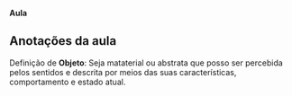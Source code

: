 **Aula**

## Anotações da aula


Definição de **Objeto**:
Seja mataterial ou abstrata que posso ser percebida pelos sentidos e descrita por meios das suas características, comportamento e estado atual. 
